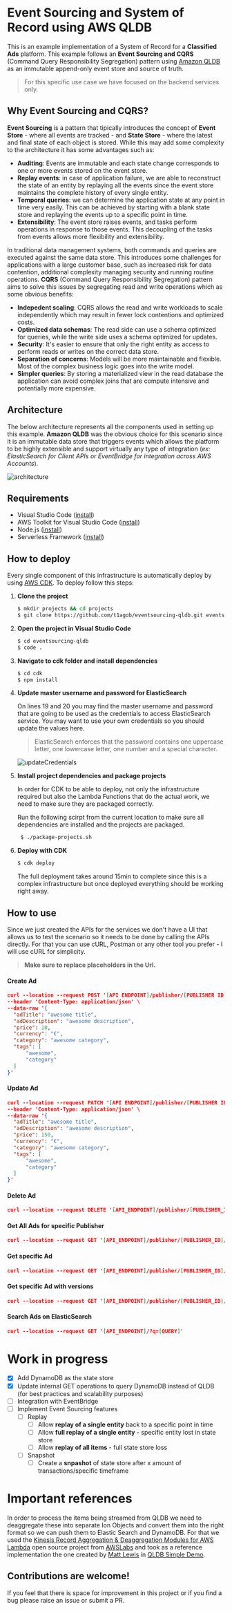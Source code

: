 # Event Sourcing and System of Record using AWS QLDB
This is an example implementation of a System of Record for a **Classified Ads** platform. This example follows an **Event Sourcing and CQRS** (Command Query Responsibility Segregation) pattern using [Amazon QLDB](https://aws.amazon.com/qldb/) as an immutable append-only event store and source of truth. 

> For this specific use case we have focused on the backend services only. 

## Why Event Sourcing and CQRS?
**Event Sourcing** is a pattern that tipically introduces the concept of **Event Store** - where all events are tracked - and **State Store** - where the latest and final state of each object is stored. While this may add some complexity to the architecture it has some advantages such as:
 - **Auditing**: Events are immutable and each state change corresponds to one or more events stored on the event store.
 - **Replay events**: in case of application failure, we are able to reconstruct the state of an entity by replaying all the events since the event store maintains the complete history of every single entity. 
 - **Temporal queries**: we can determine the application state at any point in time very easily. This can be achieved by starting with a blank state store and replaying the events up to a specific point in time.
 - **Extensibility**: The event store raises events, and tasks perform operations in response to those events. This decoupling of the tasks from events allows more flexibility and extensibility.

In traditional data management systems, both commands and queries are executed against the same data store. This introduces some challenges for applications with a large customer base, such as increased risk for data contention, additional complexity managing security and running routine operations. **CQRS** (Command Query Responsibility Segregation) pattern aims to solve this issues by segregating read and write operations which as some obvious benefits:
 - **Indepedent scaling**: CQRS allows the read and write workloads to scale independently which may result in fewer lock contentions and optimized costs. 
 - **Optimized data schemas**: The read side can use a schema optimized for queries, while the write side uses a schema optimized for updates.
 - **Security**: It's easier to ensure that only the right entity as access to perform reads or writes on the correct data store.
 - **Separation of concerns**: Models will be more maintainable and flexible. Most of the complex business logic goes into the write model.
 - **Simpler queries**: By storing a materialized view in the read database the application can avoid complex joins that are compute intensive and potentially more expensive.


## Architecture
The below architecture represents all the components used in setting up this example. **Amazon QLDB** was the obvious choice for this scenario since it is an immutable data store that triggers events which allows the platform to be highly extensible and support virtually any type of integration (*ex: ElasticSearch for Client APIs or EventBridge for integration across AWS Accounts*).

![architecture](images/architecture.png)

## Requirements
- Visual Studio Code ([install](https://code.visualstudio.com/download))
- AWS Toolkit for Visual Studio Code ([install](https://docs.aws.amazon.com/toolkit-for-vscode/latest/userguide/setup-toolkit.html))
- Node.js ([install](https://nodejs.org/en/download/))
- Serverless Framework ([install](https://www.serverless.com/framework/docs/providers/aws/guide/installation/))
  

## How to deploy
Every single component of this infrastructure is automatically deploy by using [AWS CDK](https://aws.amazon.com/cdk/). To deploy follow this steps:

1. **Clone the project**

    ```bash
    $ mkdir projects && cd projects
    $ git clone https://github.com/t1agob/eventsourcing-qldb.git eventsourcing-qldb
    ```

2. **Open the project in Visual Studio Code**
   
    ```bash
    $ cd eventsourcing-qldb
    $ code .
    ```

3. **Navigate to cdk folder and install dependencies**
   
    ```bash
    $ cd cdk
    $ npm install
    ```

4. **Update master username and password for ElasticSearch**

    On lines 19 and 20 you may find the master username and password that are going to be used as the credentials to access ElasticSearch service. You may want to use your own credentials so you should update the values here.

    > ElasticSearch enforces that the password contains one uppercase letter, one lowercase letter, one number and a special character. 


    ![updateCredentials](images/updateCredentials.png)

5. **Install project dependencies and package projects**
   
   In order for CDK to be able to deploy, not only the infrastructure required but also the Lambda Functions that do the actual work, we need to make sure they are packaged correctly.

   Run the following scirpt from the current location to make sure all dependencies are installed and the projects are packaged.

   ```bash
    $ ./package-projects.sh
   ```

6. **Deploy with CDK**

    ```bash
    $ cdk deploy
    ```

    The full deployment takes around 15min to complete since this is a complex infrastructure but once deployed everything should be working right away.


## How to use
Since we just created the APIs for the services we don't have a UI that allows us to test the scenario so it needs to be done by calling the APIs directly. For that you can use cURL, Postman or any other tool you prefer - I will use cURL for simplicity.

> **Make sure to replace placeholders in the Url.**

#### Create Ad

```json
curl --location --request POST '[API ENDPOINT]/publisher/[PUBLISHER ID]/ad' \
--header 'Content-Type: application/json' \
--data-raw '{
  "adTitle": "awesome title",
  "adDescription": "awesome description",
  "price": 10,
  "currency": "€",
  "category": "awesome category",
  "tags": [
      "awesome",
      "category"
  ]
}'
```

#### Update Ad

```json
curl --location --request PATCH '[API ENDPOINT]/publisher/[PUBLISHER ID]/ad/[AD ID]' \
--header 'Content-Type: application/json' \
--data-raw '{
  "adTitle": "awesome title",
  "adDescription": "awesome description",
  "price": 150,
  "currency": "€",
  "category": "awesome category",
  "tags": [
      "awesome",
      "category"
  ]
}'
```

#### Delete Ad

```json 
curl --location --request DELETE '[API_ENDPOINT]/publisher/[PUBLISHER_ID]/ad/[AD_ID]'
```

#### Get All Ads for specific Publisher

```json
curl --location --request GET '[API_ENDPOINT]/publisher/[PUBLISHER_ID]/ad'
```

#### Get specific Ad

```json
curl --location --request GET '[API_ENDPOINT]/publisher/[PUBLISHER_ID]/ad/[AD_ID]'
```

#### Get specific Ad with versions

```json
curl --location --request GET '[API_ENDPOINT]/publisher/[PUBLISHER_ID]/ad/[AD_ID]?versions=true'
```

#### Search Ads on ElasticSearch

```json
curl --location --request GET '[API_ENDPOINT]/?q=[QUERY]'
```

# Work in progress

- [x] Add DynamoDB as the state store
- [x] Update internal GET operations to query DynamoDB instead of QLDB (for best practices and scalability purposes)
- [ ] Integration with EventBridge
- [ ] Implement Event Sourcing features 
  - [ ] Replay
    - [ ] Allow **replay of a single entity** back to a specific point in time
    - [ ] Allow **full replay of a single entity** - specific entity lost in state store
    - [ ] Allow **replay of all items** - full state store loss
  - [ ] Snapshot
    - [ ] Create a **snpashot** of state store after x amount of transactions/specific timeframe 

# Important references
In order to process the items being streamed from QLDB we need to deaggregate these into separate Ion Objects and convert them into the right format so we can push them to Elastic Search and DynamoDB. For that we used the [Kinesis Record Aggregation & Deaggregation Modules for AWS Lambda](https://github.com/awslabs/kinesis-aggregation) open source project from [AWSLabs](https://github.com/awslabs) and took as a reference implementation the one created by [Matt Lewis](https://github.com/mlewis7127) in [QLDB Simple Demo](https://github.com/AWS-South-Wales-User-Group/qldb-simple-demo).



## Contributions are welcome!

If you feel that there is space for improvement in this project or if you find a bug please raise an issue or submit a PR.
